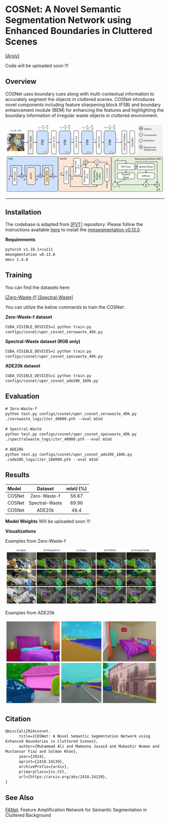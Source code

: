 # COSNet: A Novel Semantic Segmentation Network using Enhanced Boundaries in Cluttered Scenes

[[Arxiv]](https://arxiv.org/abs/2410.24139)

Code will be uploaded soon !!!

## Overview
COSNet uses boundary cues along with multi-contextual information to accurately segment the objects in cluttered scenes. COSNet introduces novel components including feature sharpening block (FSB) and boundary enhancement module (BEM) for enhancing the features and highlighting the boundary information of irregular waste objects in cluttered environment.

<img width="640" alt="image" src="images/cosnet_encoder.jpg">

------------------------------------------------------------------------------------

## Installation
The codebase is adapted from [[PVT]](https://github.com/whai362/PVT) repository. 
Please follow the instructions available [here](https://github.com/whai362/PVT/tree/v2/segmentation) to install the [mmsegmentation v0.13.0](https://github.com/open-mmlab/mmsegmentation/tree/v0.13.0).

**Requirements**

```
pytorch v1.10.1+cu111
mmsegmentation v0.13.0
mmcv 1.4.0
```

## Training
You can find the datasets here:

[[Zero-Waste-f]](https://github.com/dbash/zerowaste) [[Spectral-Waste]](https://sites.google.com/unizar.es/spectralwaste)

You can utilize the below commands to train the COSNet:

**Zero-Waste-f dataset**
```
CUDA_VISIBLE_DEVICES=1 python train.py configs/cosnet/uper_cosnet_zerowaste_40k.py
```

**Spectral-Waste dataset (RGB only)**
```
CUDA_VISIBLE_DEVICES=1 python train.py configs/cosnet/uper_cosnet_specwaste_40k.py
```

**ADE20k dataset**
```
CUDA_VISIBLE_DEVICES=1 python train.py configs/cosnet/uper_cosnet_ade20k_160k.py
```

## Evaluation
```
# Zero-Waste-f
python test.py configs/cosnet/uper_cosnet_zerowaste_40k.py ./zerowaste_logs/iter_40000.pth --eval mIoU

# Spectral-Waste
python test.py configs/cosnet/uper_cosnet_specwaste_40k.py ./spectralwaste_logs/iter_40000.pth --eval mIoU

# ADE20k
python test.py configs/cosnet/uper_cosnet_ade20k_160k.py ./ade20k_logs/iter_160000.pth --eval mIoU
```

## Results
| Model | Dataset | mIoU (%) |
| :--- | :---: | :---: |
| COSNet | Zero-Waste-f | 56.67 |
| COSNet | Spectral-Waste | 69.96 |
| COSNet | ADE20k | 48.4 |

**Model Weights**
Will be uploaded soon !!!

**Visualizations**

Examples from Zero-Waste-f

<img width="480" alt="image" src="images/zero_waste_visualizations.jpg">

Examples from ADE20k

<img width="480" alt="image" src="images/ade20k_visualizations.jpg">

## Citation
```
@misc{ali2024cosnet,
      title={COSNet: A Novel Semantic Segmentation Network using Enhanced Boundaries in Cluttered Scenes}, 
      author={Muhammad Ali and Mamoona Javaid and Mubashir Noman and Mustansar Fiaz and Salman Khan},
      year={2024},
      eprint={2410.24139},
      archivePrefix={arXiv},
      primaryClass={cs.CV},
      url={https://arxiv.org/abs/2410.24139}, 
}
```

## See Also
[FANet](https://github.com/techmn/fanet): Feature Amplification Network for Semantic Segmentation in Cluttered Background
